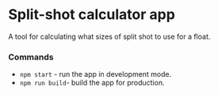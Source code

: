 # Split-shot calculator app

A tool for calculating what sizes of split shot to use for a float.


### Commands
-   `npm start` - run the app in development mode.
-   `npm run build`- build the app for production.
